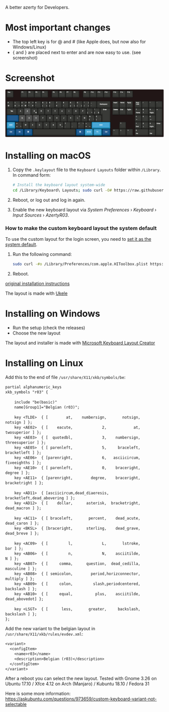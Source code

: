 A better azerty for Developers.

# Most important changes

- The top left key is for @ and # (like Apple does, but now also for Windows/Linux)
- { and } are placed next to enter and are now easy to use. (see screenshot)

# Screenshot

![Layout](/keyboard-layout.png)

# Installing on macOS

1. Copy the `.keylayout` file to the `Keyboard Layouts` folder within `/Library`. In command form:

	```bash
	# Install the keyboard layout system-wide
	cd /Library/Keyboard\ Layouts; sudo curl -O# https://raw.githubusercontent.com/r03/azerty/master/mac/r03.keylayout
	```

2. Reboot, or log out and log in again.

3. Enable the new keyboard layout via _System Preferences_ › _Keyboard_ › _Input Sources_ › _AzertyR03_.

### How to make the custom keyboard layout the system default

To use the custom layout for the login screen, you need to [set it as the system default](http://apple.stackexchange.com/a/108836/4408).

1. Run the following command:

	```bash
	sudo curl -#o /Library/Preferences/com.apple.HIToolbox.plist https://raw.githubusercontent.com/r03/azerty/master/mac/tmp.plist
	```

2. Reboot.


[original installation instructions](https://raw.githubusercontent.com/mathiasbynens/custom.keylayout/master/azerty/README.md)

The layout is made with [Ukele](http://scripts.sil.org/cms/scripts/page.php?site_id=nrsi&id=ukelele)

# Installing on Windows

-   Run the setup (check the releases)
-   Choose the new layout

The layout and installer is made with [Microsoft Keyboard Layout Creator](https://msdn.microsoft.com/en-us/globalization/keyboardlayouts.aspx)

# Installing on Linux

Add this to the end of file `/usr/share/X11/xkb/symbols/be`:

    partial alphanumeric_keys
    xkb_symbols "r03" {

        include "be(basic)"
        name[Group1]="Belgian (r03)";

        key <TLDE>  { [        at,    numbersign,       notsign,       notsign ] };
        key <AE02>  { [    eacute,             2,            at,   twosuperior ] };
        key <AE03>  { [  quotedbl,             3,    numbersign, threesuperior ] };
        key <AE05>  { [ parenleft,             5,     braceleft,   bracketleft ] };
        key <AE06>  { [parenright,             6,   asciicircum,   fiveeighths ] };
        key <AE10>  { [ parenleft,             0,    braceright,        degree ] };
        key <AE11>  { [parenright,        degree,    braceright,  bracketright ] };

        key <AD11>  { [asciicircum,dead_diaeresis,  bracketleft,dead_abovering ] };
        key <AD12>  { [    dollar,      asterisk,  bracketright,   dead_macron ] };

        key <AC11>  { [ braceleft,       percent,    dead_acute,    dead_caron ] };
        key <BKSL>  { [braceright,      sterling,    dead_grave,    dead_breve ] };

        key <AC09>  { [         l,             L,       lstroke,           bar ] };
        key <AB06>  { [         n,             N,    asciitilde,             N ] };
        key <AB07>  { [     comma,      question,  dead_cedilla,     masculine ] };
        key <AB08>  { [ semicolon,        period,horizconnector,      multiply ] };
        key <AB09>  { [     colon,         slash,periodcentered,     backslash ] };
        key <AB10>  { [     equal,          plus,    asciitilde,  dead_abovedot] };

        key <LSGT>  { [      less,       greater,     backslash,     backslash ] };
    };

Add the new variant to the belgian layout in `/usr/share/X11/xkb/rules/evdev.xml`:

    <variant>
      <configItem>
        <name>r03</name>
        <description>Belgian (r03)</description>
      </configItem>
    </variant>

After a reboot you can select the new layout.
Tested with Gnome 3.26 on Ubuntu 17.10 / Xfce 4.12 on Arch (Manjaro) / Kubuntu 18.10 / Fedora 31

Here is some more information: https://askubuntu.com/questions/973659/custom-keyboard-variant-not-selectable

